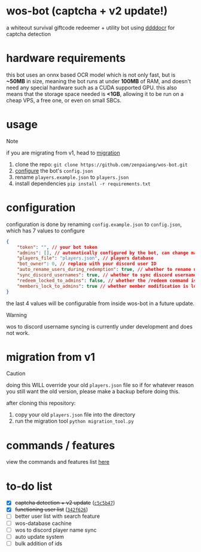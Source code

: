 # wos-bot (captcha + v2 update!)

a whiteout survival giftcode redeemer + utility bot using [ddddocr](https://github.com/sml2h3/ddddocr) for captcha detection

# hardware requirements

this bot uses an onnx based OCR model which is not only fast, but is **~50MB** in size, meaning the bot runs at under **100MB** of RAM, and doesn't need any special hardware such as a CUDA supported GPU. this also means that the storage space needed is **<1GB**, allowing it to be run on a cheap VPS, a free one, or even on small SBCs.

# usage

> [!NOTE]
> if you are migrating from v1, head to [migration](#migration-from-v1)

1. clone the repo: `git clone https://github.com/zenpaiang/wos-bot.git`
2. [configure](#configuration) the bot's `config.json`
3. rename `players.example.json` to `players.json`
4. install dependencies `pip install -r requirements.txt`

# configuration

configuration is done by renaming `config.example.json` to `config.json`, which has 7 values to configure

```json
{
    "token": "", // your bot token
    "admins": [], // automatically configured by the bot, can change manually if wanted
    "players_file": "players.json", // players database
    "bot_owner": 0, // replace with your discord user ID
    "auto_rename_users_during_redemption": true, // whether to rename users during redemption
    "sync_discord_usernames": true, // whether to sync discord usernames with wos usernames
    "redeem_locked_to_admins": false, // whether the /redeem command is locked to admins
    "members_lock_to_admins": true // whether member modification is locked to admins
}
```

the last 4 values will be configurable from inside wos-bot in a future update.

> [!WARNING]
> wos to discord username syncing is currently under development and does not work.

# migration from v1

> [!CAUTION]
> doing this WILL override your old `players.json` file so if for whatever reason you still want the old version, please make a backup before doing this.

after cloning this repository:
1. copy your old `players.json` file into the directory
2. run the migration tool `python migration_tool.py`

# commands / features

view the commands and features list [here](commands_and_features.md)

# to-do list

- [x] ~~captcha detection + v2 update~~ ([`c5c5b47`](https://github.com/zenpaiang/wos-bot/commit/c5c5b4798e929320dce7550541c79e1fa3909414))
- [x] ~~functioning user list~~ ([`342f626`](https://github.com/zenpaiang/wos-bot/commit/342f6262b51cde98890de80d7e530ec6092ec2c1))
- [ ] better user list with search feature
- [ ] wos-database cachine
- [ ] wos to discord player name sync
- [ ] auto update system
- [ ] bulk addition of ids